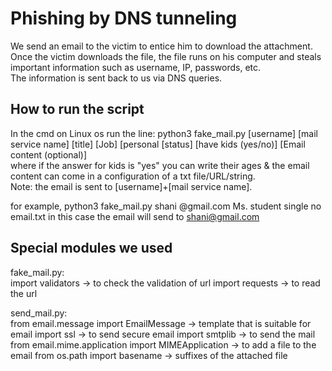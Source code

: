 # Phishing by DNS tunneling
We send an email to the victim to entice him to download the attachment.  
Once the victim downloads the file, the file runs on his computer and steals important information such as username, IP, passwords, etc.  
The information is sent back to us via DNS queries. 
## How to run the script
In the cmd on Linux os run the line: python3 fake_mail.py [username] [mail service name] [title] [Job] [personal [status] [have kids (yes/no)] [Email content (optional)]  
where if the answer for kids is "yes" you can write their ages & the email content can come in a configuration of a txt file/URL/string.  
Note: the email is sent to [username]+[mail service name].

for example, python3 fake_mail.py shani @gmail.com Ms. student single no email.txt
in this case the email will send to shani@gmail.com  

## Special modules we used
fake_mail.py:  
import validators -> to check the validation of url
import requests -> to read the url

send_mail.py:  
from email.message import EmailMessage -> template that is suitable for email
import ssl -> to send secure email
import smtplib  -> to send the mail
from email.mime.application import MIMEApplication -> to add a file to the email
from os.path import basename -> suffixes of the attached file
